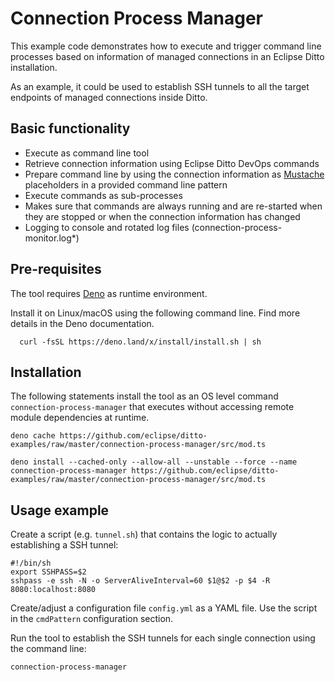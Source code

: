 
# Connection Process Manager

This example code demonstrates how to execute and trigger command line processes based on information of 
managed connections in an Eclipse Ditto installation.

As an example, it could be used to establish SSH tunnels to all the target endpoints of managed connections inside Ditto.

## Basic functionality

- Execute as command line tool
- Retrieve connection information using Eclipse Ditto DevOps commands
- Prepare command line by using the connection information as [Mustache](https://mustache.github.io/) placeholders in a 
  provided command line pattern
- Execute commands as sub-processes
- Makes sure that commands are always running and are re-started when they are stopped or when the connection 
  information has changed
- Logging to console and rotated log files (connection-process-monitor.log*)

## Pre-requisites

The tool requires [Deno](https://deno.land/) as runtime environment.

Install it on Linux/macOS using the following command line. Find more details in the Deno documentation.

      curl -fsSL https://deno.land/x/install/install.sh | sh

## Installation

The following statements install the tool as an OS level command `connection-process-manager` that executes without 
accessing remote module dependencies at runtime.

    deno cache https://github.com/eclipse/ditto-examples/raw/master/connection-process-manager/src/mod.ts

    deno install --cached-only --allow-all --unstable --force --name connection-process-manager https://github.com/eclipse/ditto-examples/raw/master/connection-process-manager/src/mod.ts

## Usage example
Create a script (e.g. `tunnel.sh`) that contains the logic to actually establishing a SSH tunnel:

    #!/bin/sh
    export SSHPASS=$2
    sshpass -e ssh -N -o ServerAliveInterval=60 $1@$2 -p $4 -R 8080:localhost:8080

Create/adjust a configuration file `config.yml` as a YAML file. Use the script in the `cmdPattern` configuration section.

Run the tool to establish the SSH tunnels for each single connection using the command line:

    connection-process-manager
